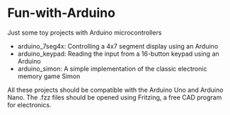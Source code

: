 # Fun-with-Arduino
Just some toy projects with Arduino microcontrollers

* arduino_7seg4x: Controlling a 4x7 segment display using an Arduino
* arduino_keypad: Reading the input from a 16-button keypad using an Arduino
* arduino_simon: A simple implementation of the classic electronic memory game Simon

All these projects should be compatible with the Arduino Uno and Arduino Nano. The .fzz files should be opened using Fritzing, a free CAD program for electronics.
